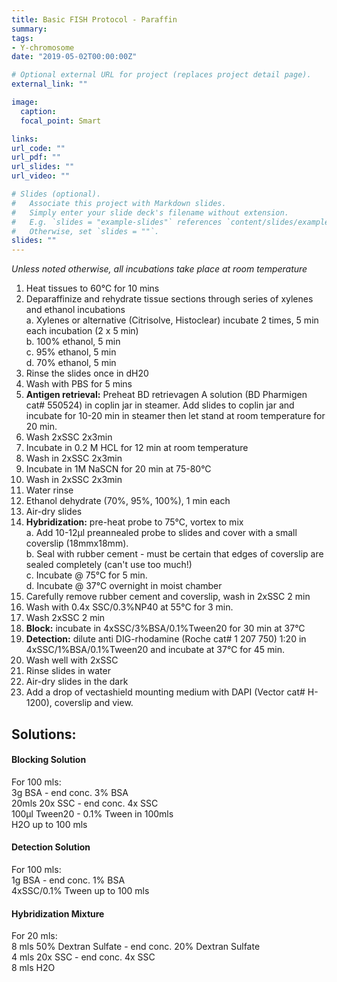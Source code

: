 ```yaml
---
title: Basic FISH Protocol - Paraffin
summary:
tags:
- Y-chromosome
date: "2019-05-02T00:00:00Z"

# Optional external URL for project (replaces project detail page).
external_link: ""

image:
  caption:
  focal_point: Smart

links:
url_code: ""
url_pdf: ""
url_slides: ""
url_video: ""

# Slides (optional).
#   Associate this project with Markdown slides.
#   Simply enter your slide deck's filename without extension.
#   E.g. `slides = "example-slides"` references `content/slides/example-slides.md`.
#   Otherwise, set `slides = ""`.
slides: ""
---
```


*Unless noted otherwise, all incubations take place at room temperature*

1. Heat tissues to 60°C for 10 mins
2. Deparaffinize and rehydrate tissue sections through series of xylenes and ethanol incubations  
  a. Xylenes or alternative (Citrisolve, Histoclear) incubate 2 times, 5 min each incubation (2 x 5 min)  
  b. 100% ethanol, 5 min  
  c. 95% ethanol, 5 min  
  d. 70% ethanol, 5 min  
3. Rinse the slides once in dH20
4. Wash with PBS for 5 mins
5. **Antigen retrieval:** Preheat BD retrievagen A solution (BD Pharmigen cat# 550524) in coplin jar in steamer. Add slides to coplin jar and incubate for 10-20 min in steamer then let stand at room temperature for 20 min.
6. Wash 2xSSC 2x3min
7. Incubate in 0.2 M HCL for 12 min at room temperature
8. Wash in 2xSSC 2x3min
9. Incubate in 1M NaSCN for 20 min at 75-80°C
10. Wash in 2xSSC 2x3min
11. Water rinse
12. Ethanol dehydrate (70%, 95%, 100%), 1 min each
13. Air-dry slides
14. **Hybridization:** pre-heat probe to 75°C, vortex to mix  
  	a. Add 10-12µl preannealed probe to slides and cover with a small coverslip (18mmx18mm).  
  	b. Seal with rubber cement - must be certain that edges of coverslip are sealed   completely (can't use too much!)  
  	c. Incubate @ 75°C for 5 min.  
  	d. Incubate @ 37°C overnight in moist chamber  
15. Carefully remove rubber cement and coverslip, wash in 2xSSC 2 min
16. Wash with 0.4x SSC/0.3%NP40 at 55°C for 3 min.
17. Wash 2xSSC 2 min
18. **Block:** incubate in 4xSSC/3%BSA/0.1%Tween20 for 30 min at 37°C
19. **Detection:** dilute anti DIG-rhodamine (Roche cat# 1 207 750) 1:20 in 4xSSC/1%BSA/0.1%Tween20 and incubate at 37°C for 45 min.
20. Wash well with 2xSSC
21. Rinse slides in water
22. Air-dry slides in the dark
23. Add a drop of vectashield mounting medium with DAPI (Vector cat# H-1200), coverslip and view.

## Solutions:

#### Blocking Solution

For 100 mls:  
3g BSA - end conc. 3% BSA  
20mls 20x SSC - end conc. 4x SSC  
100µl Tween20 - 0.1% Tween in 100mls  
H2O up to 100 mls  

#### Detection Solution


For 100 mls:  
1g BSA - end conc. 1% BSA  
4xSSC/0.1% Tween up to 100 mls  


#### Hybridization Mixture

For 20 mls:  
8 mls 50% Dextran Sulfate - end conc. 20% Dextran Sulfate  
4 mls 20x SSC - end conc. 4x SSC  
8 mls H2O  
